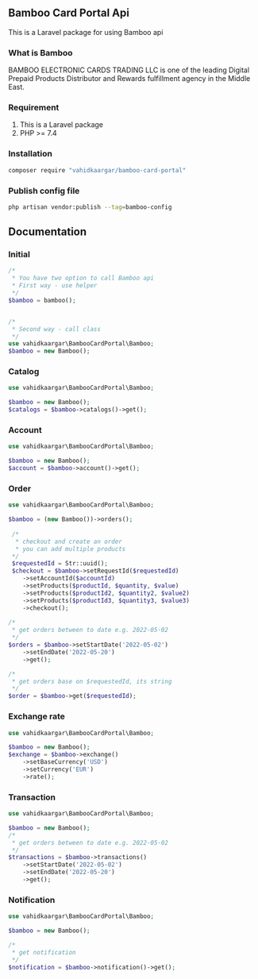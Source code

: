 ## Bamboo Card Portal Api
This is a Laravel package for using Bamboo api

### What is Bamboo
BAMBOO ELECTRONIC CARDS TRADING LLC is one of the leading Digital Prepaid Products Distributor and Rewards fulfillment agency in the Middle East.

### Requirement
1. This is a Laravel package
2. PHP >= 7.4

### Installation
```bash
composer require "vahidkaargar/bamboo-card-portal"
```

### Publish config file
```bash
php artisan vendor:publish --tag=bamboo-config
```

## Documentation

### Initial
```php
/*
 * You have two option to call Bamboo api
 * First way - use helper
 */
$bamboo = bamboo();


/*
 * Second way - call class
 */
use vahidkaargar\BambooCardPortal\Bamboo;
$bamboo = new Bamboo();
```

### Catalog
```php
use vahidkaargar\BambooCardPortal\Bamboo;

$bamboo = new Bamboo();
$catalogs = $bamboo->catalogs()->get();
```

### Account
```php
use vahidkaargar\BambooCardPortal\Bamboo;

$bamboo = new Bamboo();
$account = $bamboo->account()->get();
```

### Order
```php
use vahidkaargar\BambooCardPortal\Bamboo;

$bamboo = (new Bamboo())->orders();
 
 /*
  * checkout and create an order
  * you can add multiple products
 */
 $requestedId = Str::uuid();
 $checkout = $bamboo->setRequestId($requestedId)
    ->setAccountId($accountId)
    ->setProducts($productId, $quantity, $value)
    ->setProducts($productId2, $quantity2, $value2)
    ->setProducts($productId3, $quantity3, $value3)
    ->checkout();
 
/*
 * get orders between to date e.g. 2022-05-02
 */
$orders = $bamboo->setStartDate('2022-05-02')
    ->setEndDate('2022-05-20')
    ->get();

/*
 * get orders base on $requestedId, its string
 */
$order = $bamboo->get($requestedId);
```


### Exchange rate
```php
use vahidkaargar\BambooCardPortal\Bamboo;

$bamboo = new Bamboo();
$exchange = $bamboo->exchange()
    ->setBaseCurrency('USD')
    ->setCurrency('EUR')
    ->rate();
```

### Transaction
```php
use vahidkaargar\BambooCardPortal\Bamboo;

$bamboo = new Bamboo();
/*
 * get orders between to date e.g. 2022-05-02
 */
$transactions = $bamboo->transactions()
    ->setStartDate('2022-05-02')
    ->setEndDate('2022-05-20')
    ->get();
```

### Notification
```php
use vahidkaargar\BambooCardPortal\Bamboo;

$bamboo = new Bamboo();

/*
 * get notification 
 */
$notification = $bamboo->notification()->get();
```